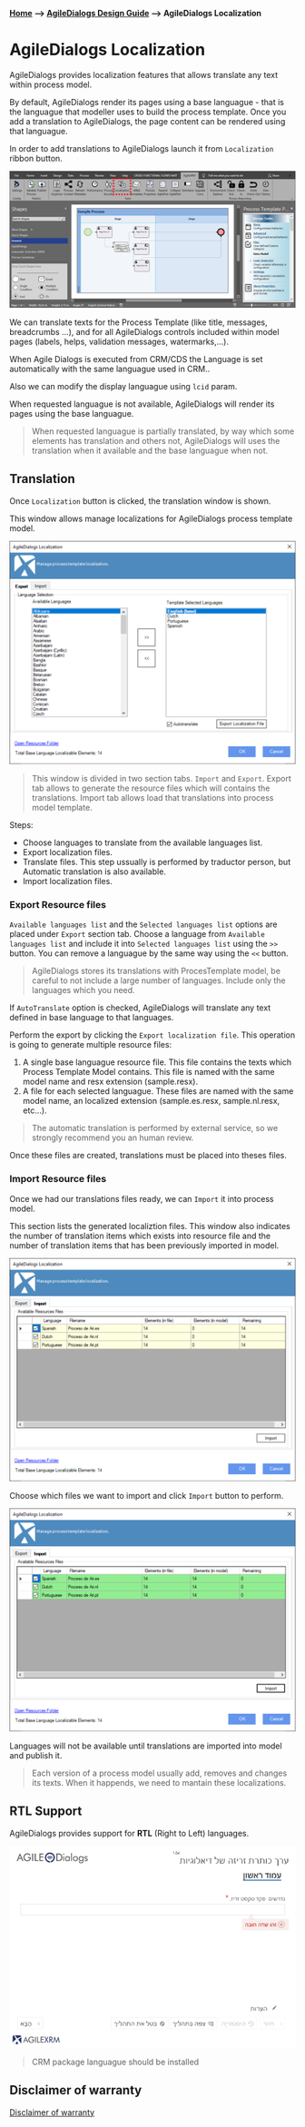 __[Home](/) --> [AgileDialogs Design Guide](/guides/AgileDialogs-DesignGuide.md) --> AgileDialogs Localization__

# AgileDialogs Localization

AgileDialogs provides localization features that allows translate any text within process model.

By default, AgileDialogs render its pages using a base languague - that is the languague that modeller uses to build the process template. Once you add a translation to AgileDialogs, the page content can be rendered using that languague.

In order to add translations to AgileDialogs launch it from `Localization` ribbon button.

![](../media/AgileDialogsLocalization/AgileDialogsLocalization_01.png)

We can translate texts for the Process Template (like title, messages, breadcrumbs ...), and for all AgileDialogs controls included within model pages (labels, helps, validation messages, watermarks,...).

When Agile Dialogs is executed from CRM/CDS the Language is set automatically with the same languague used in CRM..

Also we can modify the display languague using `lcid` param. 

When requested languague is not available, AgileDialogs will render its pages using the base languague.

> When requested languague is partially translated, by way which some elements has translation and others not, AgileDialogs will uses the translation when it available and the base languague when not.

## Translation

Once `Localization` button is clicked, the translation window is shown. 

This window allows manage localizations for AgileDialogs process template model.

![](../media/AgileDialogsLocalization/AgileDialogsLocalization_02.png)

> This window is divided in two section tabs. `Import` and `Export`. Export tab allows to generate the resource files which will contains the translations. Import tab allows load that translations into process model template. 

Steps:
- Choose languages to translate from the available languages list.
- Export localization files. 
- Translate files. This step ussually is performed by traductor person, but Automatic translation is also available.
- Import localization files.

### Export Resource files

`Available languages list` and the `Selected languages list` options are placed under `Export` section tab. Choose a language from `Available languages list` and include it into `Selected languages list` using the `>>` button. You can remove a languague by the same way using the `<<` button.

> AgileDialogs stores its translations with ProcesTemplate model, be careful to not include a large number of languages. Include only the languages which you need.

If `AutoTranslate` option is checked, AgileDialogs will translate any text defined in base language to that languages.

Perform the export by clicking the `Export localization file`. This operation is going to generate multiple resource files:
1. A single base languague resource file. This file contains the texts which Process Template Model contains. This file is named with the same model name and resx extension (sample.resx). 
2. A file for each selected languague. These files are named with the same model name, an localized extension (sample.es.resx, sample.nl.resx, etc...).

> The automatic translation is performed by external service, so we strongly recommend you an human review.

Once these files are created, translations must be placed into theses files. 

### Import Resource files

Once we had our translations files ready, we can `Import` it into process model.

This section lists the generated localiztion files. This window also indicates the number of translation items which exists into resource file and the number of translation items that has been previously imported in model.    

![](../media/AgileDialogsLocalization/AgileDialogsLocalization_03.png)

Choose which files we want to import and click `Import` button to perform.

![](../media/AgileDialogsLocalization/AgileDialogsLocalization_04.png)

Languages will not be available until translations are imported into model and publish it.
> Each version of a process model usually add, removes and changes its texts. When it happends, we need to mantain these localizations.


## RTL Support

AgileDialogs provides support for **RTL** (Right to Left) languages.

![](../media/AgileDialogsLocalization/AgileDialogsLocalization_05.png)

> CRM package languague should be installed

## Disclaimer of warranty

[Disclaimer of warranty](DisclaimerOfWarranty.md)